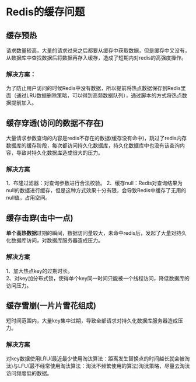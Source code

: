 # Redis的缓存问题  
## 缓存预热      
请求数量较高，大量的请求过来之后都要从缓存中获取数据，但是缓存中又没有，从数据库中查找数据后将数据再存入缓存，造成了短期内对redis的高强度操作。    
### 解决方案：  
为了防止用户访问的时候Redis中没有数据，所以提前将热点数据保存到Redis里面（通过LRU数据删除策略，可以得到高频数据队列），通过脚本的方式将热点数据提前加入。  
## 缓存穿透(访问的数据不存在)  
大量请求参数查询的内容是redis不存在的数据(缓存没有命中)，跳过了redis内存数据库的缓存阶段，每次都访问持久化数据库，持久化数据库中也没有该查询内容，导致对持久化数据库造成很大的压力。       
### 解决方案  
1、布隆过滤器：对查询参数进行合法校验。 
2、缓存null：Redis对查询结果为null的数据进行缓存，但是这种方式效果十分有限，会导致Redis中缓存了无用的null值，占用空间。
## 缓存击穿(击中一点)  
**单个高热数据**过期的瞬间，数据访问量较大，未命中redis后，发起了大量对持久化数据库访问，对数据库服务器造成压力。    
### 解决方案  
1、加大热点key的过期时长。  
2、对key加分布式锁，使得单个key同一时间只能被一个线程访问，降低数据库的访问压力。
## 缓存雪崩(一片片雪花组成)  
短时间范围内，大量key集中过期，导致全部请求对持久化数据库服务器造成压力。        
### 解决方案  
对key数据使用LRU(最近最少使用淘汰算法：距离发生替换点的时间越长就会被淘汰)与LFU(最不经常使用淘汰算法：淘汰不频繁使用的算法)淘汰策略，尽量去淘汰访问频度低的数据。   
  



